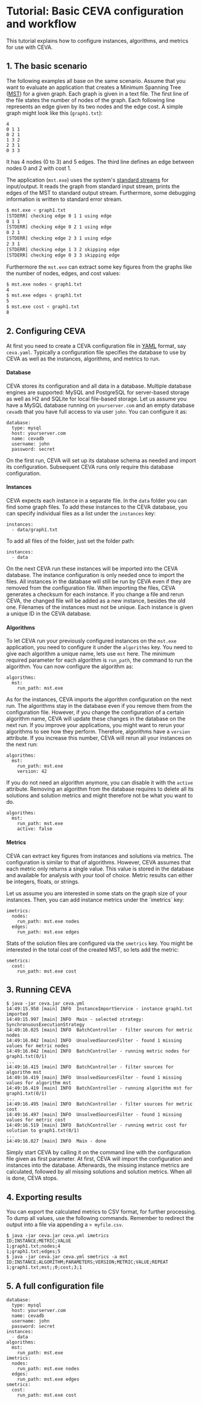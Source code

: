 # Tutorial: Basic CEVA configuration and workflow
This tutorial explains how to configure instances, algorithms, and metrics for use with CEVA.

## 1. The basic scenario
The following examples all base on the same scenario. Assume that you want to evaluate an application that creates a Minimum Spanning Tree ([MST]) for a given graph. Each graph is given in a text file. The first line of the file states the number of nodes of the graph. Each following line represents an edge given by its two nodes and the edge cost. A simple graph might look like this (`graph1.txt`):
```
4
0 1 1
0 2 1
1 3 2
2 3 1
0 3 3
```
It has 4 nodes (0 to 3) and 5 edges. The third line defines an edge between nodes 0 and 2 with cost 1.

The application (`mst.exe`) uses the system's [standard streams][IO] for input/output. It reads the graph from standard input stream, prints the edges of the MST to standard output stream. Furthermore, some debugging information is written to standard error stream.
```sh
$ mst.exe < graph1.txt
[STDERR] checking edge 0 1 1 using edge
0 1 1
[STDERR] checking edge 0 2 1 using edge
0 2 1
[STDERR] checking edge 2 3 1 using edge
2 3 1
[STDERR] checking edge 1 3 2 skipping edge
[STDERR] checking edge 0 3 3 skipping edge
```

Furthermore the `mst.exe` can extract some key figures from the graphs like the number of nodes, edges, and cost values:
```sh
$ mst.exe nodes < graph1.txt
4
$ mst.exe edges < graph1.txt
5
$ mst.exe cost < graph1.txt
8
```

## 2. Configuring CEVA
At first you need to create a CEVA configuration file in [YAML] format, say `ceva.yaml`.
Typically a configuration file specifies the database to use by CEVA as well as the instances, algorithms, and metrics to run.

#### Database
CEVA stores its configuration and all data in a database. Multiple database engines are supported: MySQL and PostgreSQL for server-based storage as well as H2 and SQLite for local file-based storage. Let us assume you have a MySQL database running on `yourserver.com` and an empty database `cevadb` that you have full access to via user `john`. You can configure it as:
```
database:
  type: mysql
  host: yourserver.com
  name: cevadb
  username: john
  password: secret
```
On the first run, CEVA will set up its database schema as needed and import its configuration. Subsequent CEVA runs only require this database configuration.

#### Instances
CEVA expects each instance in a separate file. In the `data` folder you can find some graph files. To add these instances to the CEVA database, you can specify individual files as a list under the `instances` key:
```
instances:
  - data/graph1.txt
```
To add all files of the folder, just set the folder path:
```
instances:
  - data
```
On the next CEVA run these instances will be imported into the CEVA database. The instance configuration is only needed once to import the files. All instances in the database will still be run by CEVA even if they are removed from the configuration file. When importing the files, CEVA generates a checksum for each instance. If you change a file and rerun CEVA, the changed file will be added as a new instance, besides the old one. Filenames of the instances must not be unique. Each instance is given a unique ID in the CEVA database.

#### Algorithms
To let CEVA run your previously configured instances on the `mst.exe` application, you need to configure it under the `algorithms` key. You need to give each algorithm a unique name, lets use `mst` here. The minimum required parameter for each algorithm is `run_path`, the command to run the algorithm. You can now configure the algorithm as:
```
algorithms:
  mst:
    run_path: mst.exe
```

As for the instances, CEVA imports the algorithm configuration on the next run. The algorithms stay in the database even if you remove them from the configuration file. However, if you change the configuration of a certain algorithm name, CEVA will update these changes in the database on the next run. If you improve your applications, you might want to rerun your algorithms to see how they perform. Therefore, algorithms have a `version` attribute. If you increase this number, CEVA will rerun all your instances on the next run:
```
algorithms:
  mst:
    run_path: mst.exe
    version: 42
```

If you do not need an algorithm anymore, you can disable it with the `active` attribute. Removing an algorithm from the database requires to delete all its solutions and solution metrics and might therefore not be what you want to do.
```
algorithms:
  mst:
    run_path: mst.exe
    active: false
```

#### Metrics
CEVA can extract key figures from instances and solutions via metrics. The configuration is similar to that of algorithms. However, CEVA assumes that each metric only returns a single value. This value is stored in the database and available for analysis with your tool of choice. Metric results can either be integers, floats, or strings.

Let us assume you are interested in some stats on the graph size of your instances. Then, you can add instance metrics under the `imetrics´ key:
```
imetrics:
  nodes:
    run_path: mst.exe nodes
  edges:
    run_path: mst.exe edges
```

Stats of the solution files are configured via the `smetrics` key. You might be interested in the total cost of the created MST, so lets add the metric:
```
smetrics:
  cost:
    run_path: mst.exe cost
```

## 3. Running CEVA

```
$ java -jar ceva.jar ceva.yml
14:49:15.958 [main] INFO  InstanceImportService - instance graph1.txt imported
14:49:15.997 [main] INFO  Main - selected strategy: SynchronuousExecutionStrategy
14:49:16.025 [main] INFO  BatchController - filter sources for metric nodes
14:49:16.042 [main] INFO  UnsolvedSourcesFilter - found 1 missing values for metric nodes
14:49:16.042 [main] INFO  BatchController - running metric nodes for graph1.txt(0/1)
...
14:49:16.415 [main] INFO  BatchController - filter sources for algorithm mst
14:49:16.419 [main] INFO  UnsolvedSourcesFilter - found 1 missing values for algorithm mst
14:49:16.419 [main] INFO  BatchController - running algorithm mst for graph1.txt(0/1)
...
14:49:16.495 [main] INFO  BatchController - filter sources for metric cost
14:49:16.497 [main] INFO  UnsolvedSourcesFilter - found 1 missing values for metric cost
14:49:16.519 [main] INFO  BatchController - running metric cost for solution to graph1.txt(0/1)
...
14:49:16.827 [main] INFO  Main - done
```
Simply start CEVA by calling it on the command line with the configuration file given as first parameter. At first, CEVA will import the configuration and instances into the database. Afterwards, the missing instance metrics are calculated, followed by all missing solutions and solution metrics. When all is done, CEVA stops.
## 4. Exporting results
You can export the calculated metrics to CSV format, for further processing. To dump all values, use the following commands. Remember to redirect the output into a file via appending a `> myfile.csv`.
```
$ java -jar ceva.jar ceva.yml imetrics
ID;INSTANCE;METRIC;VALUE
1;graph1.txt;nodes;4
1;graph1.txt;edges;5
$ java -jar ceva.jar ceva.yml smetrics -a mst
ID;INSTANCE;ALGORITHM;PARAMETERS;VERSION;METRIC;VALUE;REPEAT
1;graph1.txt;mst;;0;cost;3;1
```

## 5. A full configuration file
```
database:
  type: mysql
  host: yourserver.com
  name: cevadb
  username: john
  password: secret
instances:
  - data
algorithms:
  mst:
    run_path: mst.exe
imetrics:
  nodes:
    run_path: mst.exe nodes
  edges:
    run_path: mst.exe edges
smetrics:
  cost:
    run_path: mst.exe cost
```

 [MST]: https://en.wikipedia.org/wiki/Minimum_spanning_tree
 [IO]: https://en.wikipedia.org/wiki/Redirection_(computing)
 [YAML]: https://en.wikipedia.org/wiki/YAML